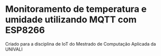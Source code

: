 # Monitoramento de temperatura e umidade utilizando MQTT com ESP8266

Criado para a disciplina de IoT do Mestrado de Computação Aplicada da UNIVALI
